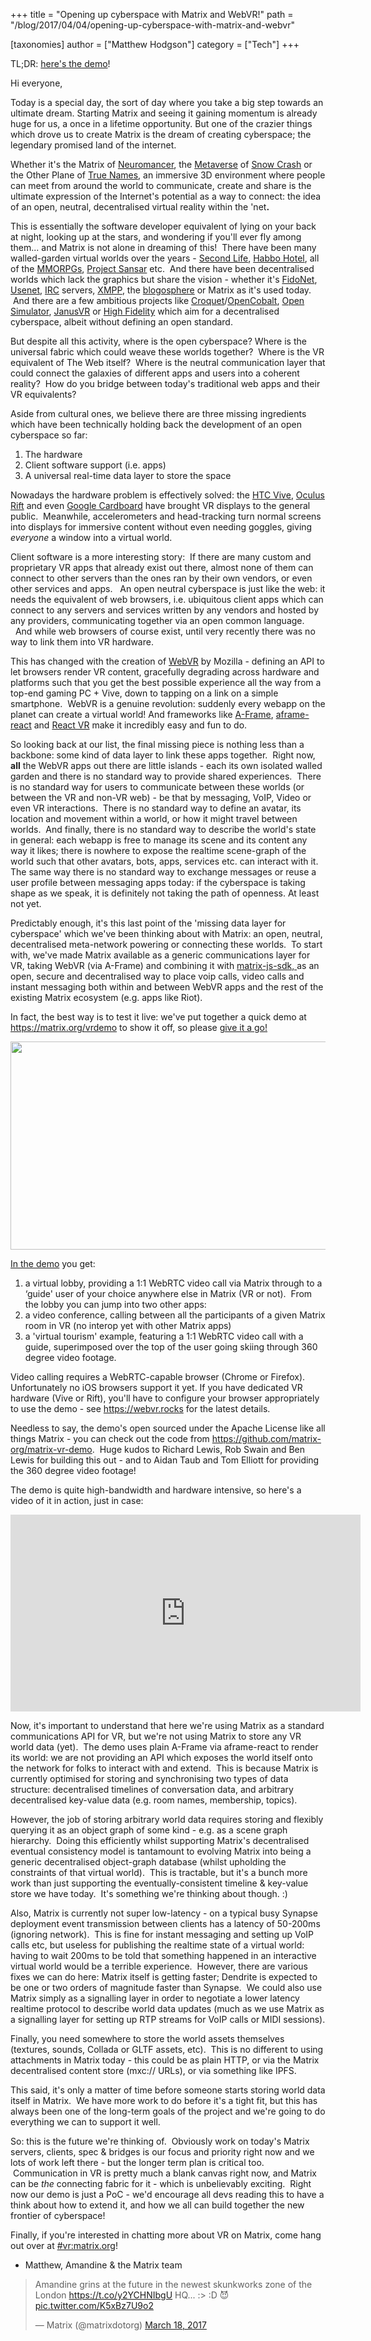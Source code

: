 +++
title = "Opening up cyberspace with Matrix and WebVR!"
path = "/blog/2017/04/04/opening-up-cyberspace-with-matrix-and-webvr"

[taxonomies]
author = ["Matthew Hodgson"]
category = ["Tech"]
+++

TL;DR: <a href="/vrdemo">here's the demo</a>!

Hi everyone,

Today is a special day, the sort of day where you take a big step towards an ultimate dream. Starting Matrix and seeing it gaining momentum is already huge for us, a once in a lifetime opportunity. But one of the crazier things which drove us to create Matrix is the dream of creating cyberspace; the legendary promised land of the internet.

Whether it's the Matrix of <a href="https://en.wikipedia.org/wiki/Neuromancer">Neuromancer</a>, the <a href="https://en.wikipedia.org/wiki/Metaverse">Metaverse</a> of <a href="https://en.wikipedia.org/wiki/Snow_Crash">Snow Crash</a> or the Other Plane of <a href="https://en.wikipedia.org/wiki/True_Names">True Names</a>, an immersive 3D environment where people can meet from around the world to communicate, create and share is the ultimate expression of the Internet's potential as a way to connect: the idea of an open, neutral, decentralised virtual reality within the 'net<b>.</b>

This is essentially the software developer equivalent of lying on your back at night, looking up at the stars, and wondering if you'll ever fly among them... and Matrix is not alone in dreaming of this!  There have been many walled-garden virtual worlds over the years - <a href="http://secondlife.com/">Second Life</a>, <a href="http://habbo.com">Habbo Hotel</a>, all of the <a href="http://www.mmorpg.com/games-list">MMORPGs</a>, <a href="https://www.sansar.com/">Project Sansar</a> etc.  And there have been decentralised worlds which lack the graphics but share the vision - whether it's <a href="https://en.wikipedia.org/wiki/FidoNet">FidoNet</a>, <a href="https://en.wikipedia.org/wiki/Usenet">Usenet</a>, <a href="https://en.wikipedia.org/wiki/Internet_Relay_Chat">IRC</a> servers, <a href="http://xmpp.org/">XMPP</a>, the <a href="https://en.wikipedia.org/wiki/Blogosphere">blogosphere</a> or Matrix as it's used today.  And there are a few ambitious projects like <a href="https://en.wikipedia.org/wiki/Croquet_Project">Croquet</a>/<a href="http://www.opencobalt.net/">OpenCobalt</a>, <a href="http://opensimulator.org/">Open Simulator</a>, <a href="http://www.janusvr.com">JanusVR</a> or <a href="http://highfidelity.com">High Fidelity</a> which aim for a decentralised cyberspace, albeit without defining an open standard.

But despite all this activity, where is the open cyberspace? Where is the universal fabric which could weave these worlds together?  Where is the VR equivalent of The Web itself?  Where is the neutral communication layer that could connect the galaxies of different apps and users into a coherent reality?  How do you bridge between today's traditional web apps and their VR equivalents?

Aside from cultural ones, we believe there are three missing ingredients which have been technically holding back the development of an open cyberspace so far:
<ol>
 	<li> The hardware</li>
 	<li> Client software support (i.e. apps)</li>
 	<li> A universal real-time data layer to store the space</li>
</ol>
Nowadays the hardware problem is effectively solved: the <a href="https://www.vive.com">HTC Vive</a>, <a href="https://www.oculus.com/">Oculus Rift</a> and even <a href="https://vr.google.com/cardboard/">Google Cardboard</a> have brought VR displays to the general public.  Meanwhile, accelerometers and head-tracking turn normal screens into displays for immersive content without even needing goggles, giving <i>everyone</i> a window into a virtual world.

Client software is a more interesting story:  If there are many custom and proprietary VR apps that already exist out there, almost none of them can connect to other servers than the ones ran by their own vendors, or even other services and apps.   An open neutral cyberspace is just like the web: it needs the equivalent of web browsers, i.e. ubiquitous client apps which can connect to any servers and services written by any vendors and hosted by any providers, communicating together via an open common language.   And while web browsers of course exist, until very recently there was no way to link them into VR hardware.

This has changed with the creation of <a href="https://en.wikipedia.org/wiki/WebVR">WebVR</a> by Mozilla - defining an API to let browsers render VR content, gracefully degrading across hardware and platforms such that you get the best possible experience all the way from a top-end gaming PC + Vive, down to tapping on a link on a simple smartphone.  WebVR is a genuine revolution: suddenly every webapp on the planet can create a virtual world! And frameworks like <a href="https://aframe.io/">A-Frame</a>, <a href="https://github.com/ngokevin/aframe-react">aframe-react</a> and <a href="https://facebookincubator.github.io/react-vr/">React VR</a> make it incredibly easy and fun to do.

So looking back at our list, the final missing piece is nothing less than a backbone: some kind of data layer to link these apps together.  Right now, <b>all</b> the WebVR apps out there are little islands - each its own isolated walled garden and there is no standard way to provide shared experiences.  There is no standard way for users to communicate between these worlds (or between the VR and non-VR web) - be that by messaging, VoIP, Video or even VR interactions.  There is no standard way to define an avatar, its location and movement within a world, or how it might travel between worlds.  And finally, there is no standard way to describe the world's state in general: each webapp is free to manage its scene and its content any way it likes; there is nowhere to expose the realtime scene-graph of the world such that other avatars, bots, apps, services etc. can interact with it. The same way there is no standard way to exchange messages or reuse a user profile between messaging apps today: if the cyberspace is taking shape as we speak, it is definitely not taking the path of openness. At least not yet.

Predictably enough, it's this last point of the 'missing data layer for cyberspace' which we've been thinking about with Matrix: an open, neutral, decentralised meta-network powering or connecting these worlds.  To start with, we've made Matrix available as a generic communications layer for VR, taking WebVR (via A-Frame) and combining it with <a href="https://github.com/matrix-org/matrix-js-sdk">matrix-js-sdk, </a>as an open, secure and decentralised way to place voip calls, video calls and instant messaging both within and between WebVR apps and the rest of the existing Matrix ecosystem (e.g. apps like Riot).

In fact, the best way is to test it live: we've put together a quick demo at <a href="/vrdemo">https://matrix.org/vrdemo</a> to show it off, so please <a href="/vrdemo">give it a go!</a>

<a href="/vrdemo"><img class="aligncenter size-large wp-image-2424" src="/blog/wp-content/uploads/2017/04/table-1024x333.jpg" alt="" width="1024" height="333" /></a>

<a href="/vrdemo">In the demo</a> you get:
<ol>
 	<li> a virtual lobby, providing a 1:1 WebRTC video call via Matrix through to a ‘guide' user of your choice anywhere else in Matrix (VR or not).  From the lobby you can jump into two other apps:</li>
 	<li> a video conference, calling between all the participants of a given Matrix room in VR (no interop yet with other Matrix apps)</li>
 	<li> a 'virtual tourism' example, featuring a 1:1 WebRTC video call with a guide, superimposed over the top of the user going skiing through 360 degree video footage.</li>
</ol>
Video calling requires a WebRTC-capable browser (Chrome or Firefox). Unfortunately no iOS browsers support it yet. If you have dedicated VR hardware (Vive or Rift), you'll have to configure your browser appropriately to use the demo - see <a href="https://webvr.rocks">https://webvr.rocks</a> for the latest details.

Needless to say, the demo's open sourced under the Apache License like all things Matrix - you can check out the code from <a href="https://github.com/matrix-org/matrix-vr-demo">https://github.com/matrix-org/matrix-vr-demo</a>.  Huge kudos to Richard Lewis, Rob Swain and Ben Lewis for building this out - and to Aidan Taub and Tom Elliott for providing the 360 degree video footage!

The demo is quite high-bandwidth and hardware intensive, so here's a video of it in action, just in case:

<iframe src="https://www.youtube.com/embed/nk0nMlVXkbk" width="560" height="315" frameBorder="0" allowFullScreen="allowfullscreen"></iframe>

Now, it's important to understand that here we're using Matrix as a standard communications API for VR, but we're not using Matrix to store any VR world data (yet).  The demo uses plain A-Frame via aframe-react to render its world: we are not providing an API which exposes the world itself onto the network for folks to interact with and extend.  This is because Matrix is currently optimised for storing and synchronising two types of data structure: decentralised timelines of conversation data, and arbitrary decentralised key-value data (e.g. room names, membership, topics).

However, the job of storing arbitrary world data requires storing and flexibly querying it as an object graph of some kind - e.g. as a scene graph hierarchy.  Doing this efficiently whilst supporting Matrix's decentralised eventual consistency model is tantamount to evolving Matrix into being a generic decentralised object-graph database (whilst upholding the constraints of that virtual world).  This is tractable, but it's a bunch more work than just supporting the eventually-consistent timeline &amp; key-value store we have today.  It's something we're thinking about though. :)

Also, Matrix is currently not super low-latency - on a typical busy Synapse deployment event transmission between clients has a latency of 50-200ms (ignoring network).  This is fine for instant messaging and setting up VoIP calls etc, but useless for publishing the realtime state of a virtual world: having to wait 200ms to be told that something happened in an interactive virtual world would be a terrible experience.  However, there are various fixes we can do here: Matrix itself is getting faster; Dendrite is expected to be one or two orders of magnitude faster than Synapse.  We could also use Matrix simply as a signalling layer in order to negotiate a lower latency realtime protocol to describe world data updates (much as we use Matrix as a signalling layer for setting up RTP streams for VoIP calls or MIDI sessions).

Finally, you need somewhere to store the world assets themselves (textures, sounds, Collada or GLTF assets, etc).  This is no different to using attachments in Matrix today - this could be as plain HTTP, or via the Matrix decentralised content store (mxc:// URLs), or via something like IPFS.

This said, it's only a matter of time before someone starts storing world data itself in Matrix.  We have more work to do before it's a tight fit, but this has always been one of the long-term goals of the project and we're going to do everything we can to support it well.

So: this is the future we're thinking of.  Obviously work on today's Matrix servers, clients, spec &amp; bridges is our focus and priority right now and we lots of work left there - but the longer term plan is critical too.  Communication in VR is pretty much a blank canvas right now, and Matrix can be <em>the</em> connecting fabric for it - which is unbelievably exciting.  Right now our demo is just a PoC - we'd encourage all devs reading this to have a think about how to extend it, and how we all can build together the new frontier of cyberspace!

Finally, if you're interested in chatting more about VR on Matrix, come hang out over at <a href="https://matrix.to/#/#vr:matrix.org">#vr:matrix.org</a>!

- Matthew, Amandine &amp; the Matrix team

> <p lang="en" dir="ltr">Amandine grins at the future in the newest skunkworks zone of the London <a href="https://t.co/y2YCHNIbgU">https://t.co/y2YCHNIbgU</a> HQ... :&gt; :D 😈 <a href="https://t.co/K5xBz7U9o2">pic.twitter.com/K5xBz7U9o2</a></p>&mdash; Matrix (@matrixdotorg) <a href="https://twitter.com/matrixdotorg/status/843181984448991232?ref_src=twsrc%5Etfw">March 18, 2017</a>
